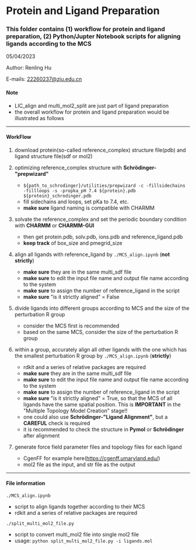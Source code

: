 # Protein and Ligand Preparation

### This folder contains (1) workflow for protein and ligand preparation, (2) Python/Jupter Notebook scripts for aligning ligands according to the MCS

05/04/2023

Author: Renling Hu

E-mails: 22260237@zju.edu.cn

#### Note
 - LIC_align and multi_mol2_split are just part of ligand preparation
 - the overall workflow for protein and ligand preparation would be illustrated as follows

---
#### WorkFlow
1. download protein(so-called reference_complex) structure file(pdb) and ligand structure file(sdf or mol2)

2. optimizing reference_complex structure with **Schrödinger-"prepwizard"**
    - `${path_to_schrodinger}/utilities/prepwizard -c -fillsidechains -fillloops -s -propka_pH 7.4 ${protein}.pdb ${protein}_schrodinger.pdb`
    - fill sidechains and loops, set pKa to 7.4, etc.
    - **make sure** ligand naming is compatible with CHARMM

3. solvate the reference_complex and set the periodic boundary condition with **CHARMM** or **CHARMM-GUI**
    - then get protein.pdb, solv.pdb, ions.pdb and reference_ligand.pdb
    - **keep track** of box_size and pmegrid_size

4. align all ligands with reference_ligand by `./MCS_align.ipynb` (**not strictly**)
    - **make sure** they are in the same multi_sdf file
    - **make sure** to edit the input file name and output file name according to the system
    - **make sure** to assign the number of reference_ligand in the script
    - **make sure** "is it strictly aligned" = False

5. divide ligands into different groups according to MCS and the size of the perturbation R group
    - consider the MCS first is recommended
    - based on the same MCS, consider the size of the perturbation R group

6. within a group, accurately align all other ligands with the one which has the smallest perturbation R group by `./MCS_align.ipynb` (**strictly**)
    - rdkit and a series of relative packages are required
    - **make sure** they are in the same multi_sdf file
    - **make sure** to edit the input file name and output file name according to the system
    - **make sure** to assign the number of reference_ligand in the script
    - **make sure** "is it strictly aligned" = True, so that the MCS of all ligands have the same spatial position. This is **IMPORTANT** in the "Multiple Topology Model Creation" stage!!
    - one could also use **Schrödinger-"Ligand Alignment"**, but a **CAREFUL** check is required
    - it is recommended to check the structure in **Pymol** or **Schrödinger** after alignment

7. generate force field parameter files and topology files for each ligand
    - CgenFF for example here(https://cgenff.umaryland.edu/)
    - mol2 file as the input, and str file as the output

---
#### File information
`./MCS_align.ipynb`
 - script to align ligands together according to their MCS
 - rdkit and a series of relative packages are required


`./split_multi_mol2_file.py`
 - script to convert multi_mol2 file into single mol2 file
 - usage: `python split_multi_mol2_file.py -i ligands.mol`
